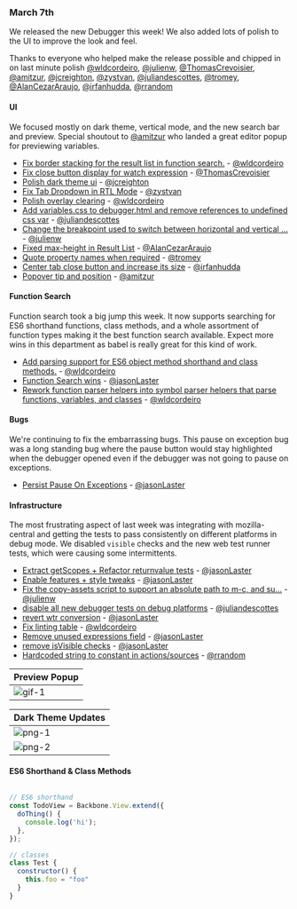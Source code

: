 ### March 7th

We released the new Debugger this week! We also added lots of polish to the UI to improve the look and feel.

Thanks to everyone who helped make the release possible and chipped in on last minute polish
[@wldcordeiro], [@julienw], [@ThomasCrevoisier], [@amitzur], [@jcreighton], [@zystvan], [@juliandescottes], [@tromey], [@AlanCezarAraujo], [@irfanhudda], [@rrandom]

#### UI

We focused mostly on dark theme, vertical mode, and the new search bar and preview.
Special shoutout to [@amitzur] who landed a great editor popup for previewing variables.

* [Fix border stacking for the result list in function search.][pr-2] - [@wldcordeiro]
* [Fix close button display for watch expression][pr-6] - [@ThomasCrevoisier]
* [Polish dark theme ui][pr-9] - [@jcreighton]
* [Fix Tab Dropdown in RTL Mode][pr-10] - [@zystvan]
* [Polish overlay clearing][pr-13] - [@wldcordeiro]
* [Add variables.css to debugger.html and remove references to undefined css var][pr-15] - [@juliandescottes]
* [Change the breakpoint used to switch between horizontal and vertical …][pr-16] - [@julienw]
* [Fixed max-height in Result List][pr-19] - [@AlanCezarAraujo]
* [Quote property names when required][pr-17] - [@tromey]
* [Center tab close button and increase its size][pr-21] - [@irfanhudda]
* [Popover tip and position][pr-8] - [@amitzur]

#### Function Search

Function search took a big jump this week. It now supports searching for ES6 shorthand functions, class methods, and a whole assortment of function types making it the best function search available. Expect more wins in this department as babel is really great for this kind of work.

* [Add parsing support for ES6 object method shorthand and class methods.][pr-1] - [@wldcordeiro]
* [Function Search wins][pr-7] - [@jasonLaster]
* [Rework function parser helpers into symbol parser helpers that parse functions, variables, and classes][pr-18] - [@wldcordeiro]

#### Bugs

We're continuing to fix the embarrassing bugs. This pause on exception bug was a long standing bug where the pause button would stay highlighted when the debugger opened even if the debugger was not going to pause on exceptions.

* [Persist Pause On Exceptions][pr-0] - [@jasonLaster]

#### Infrastructure

The most frustrating aspect of last week was integrating with mozilla-central and getting the tests to
pass consistently on different platforms in debug mode. We disabled `visible` checks and the new web test runner tests, which were causing some intermittents.

* [Extract getScopes + Refactor returnvalue tests][pr-3] - [@jasonLaster]
* [Enable features + style tweaks][pr-4] - [@jasonLaster]
* [Fix the copy-assets script to support an absolute path to m-c, and su…][pr-5] - [@julienw]
* [disable all new debugger tests on debug platforms][pr-12] - [@juliandescottes]
* [revert wtr conversion][pr-14] - [@jasonLaster]
* [Fix linting table][pr-20] - [@wldcordeiro]
* [Remove unused expressions field][pr-22] - [@jasonLaster]
* [remove isVisible checks][pr-23] - [@jasonLaster]
* [Hardcoded string to constant in actions/sources][pr-24] - [@rrandom]



|Preview Popup|
|----------------|
|![gif-1]|

|Dark Theme Updates|
|----|
|![png-1]|
|![png-2]|


#### ES6 Shorthand & Class Methods
```js

// ES6 shorthand
const TodoView = Backbone.View.extend({
  doThing() {
    console.log('hi');
  },
});

// classes
class Test {
  constructor() {
    this.foo = "foo"
  }
}
```


[gif-1]:https://cloud.githubusercontent.com/assets/394320/23443190/c2a9ada6-fe35-11e6-9b01-563ec6e335f3.gif
[png-1]:https://cloud.githubusercontent.com/assets/5232812/23445290/5e6314ae-fe08-11e6-8a21-e6875881ecc4.png
[png-2]:https://cloud.githubusercontent.com/assets/5232812/23445256/3266940c-fe08-11e6-8b55-e2cf293838f7.png

[pr-0]:https://github.com/firefox-devtools/debugger.html/pull/2225
[pr-1]:https://github.com/firefox-devtools/debugger.html/pull/2236
[pr-2]:https://github.com/firefox-devtools/debugger.html/pull/2223
[pr-3]:https://github.com/firefox-devtools/debugger.html/pull/2217
[pr-4]:https://github.com/firefox-devtools/debugger.html/pull/2243
[pr-5]:https://github.com/firefox-devtools/debugger.html/pull/2244
[pr-6]:https://github.com/firefox-devtools/debugger.html/pull/2237
[pr-7]:https://github.com/firefox-devtools/debugger.html/pull/2234
[pr-8]:https://github.com/firefox-devtools/debugger.html/pull/2224
[pr-9]:https://github.com/firefox-devtools/debugger.html/pull/2229
[pr-10]:https://github.com/firefox-devtools/debugger.html/pull/2222
[pr-11]:https://github.com/firefox-devtools/debugger.html/pull/2261
[pr-12]:https://github.com/firefox-devtools/debugger.html/pull/2254
[pr-13]:https://github.com/firefox-devtools/debugger.html/pull/2252
[pr-14]:https://github.com/firefox-devtools/debugger.html/pull/2259
[pr-15]:https://github.com/firefox-devtools/debugger.html/pull/2253
[pr-16]:https://github.com/firefox-devtools/debugger.html/pull/2245
[pr-17]:https://github.com/firefox-devtools/debugger.html/pull/2255
[pr-18]:https://github.com/firefox-devtools/debugger.html/pull/2250
[pr-19]:https://github.com/firefox-devtools/debugger.html/pull/2270
[pr-20]:https://github.com/firefox-devtools/debugger.html/pull/2273
[pr-21]:https://github.com/firefox-devtools/debugger.html/pull/2272
[pr-22]:https://github.com/firefox-devtools/debugger.html/pull/2275
[pr-23]:https://github.com/firefox-devtools/debugger.html/pull/2276
[pr-24]:https://github.com/firefox-devtools/debugger.html/pull/2286
[@jasonLaster]:http://github.com/jasonLaster
[@wldcordeiro]:http://github.com/wldcordeiro
[@julienw]:http://github.com/julienw
[@ThomasCrevoisier]:http://github.com/ThomasCrevoisier
[@amitzur]:http://github.com/amitzur
[@jcreighton]:http://github.com/jcreighton
[@zystvan]:http://github.com/zystvan
[@juliandescottes]:http://github.com/juliandescottes
[@tromey]:http://github.com/tromey
[@AlanCezarAraujo]:http://github.com/AlanCezarAraujo
[@irfanhudda]:http://github.com/irfanhudda
[@rrandom]:http://github.com/rrandom
